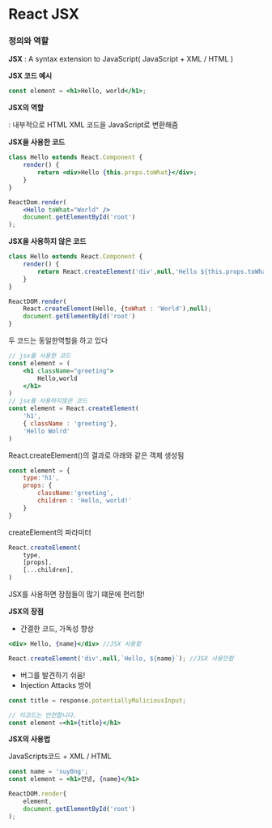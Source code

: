 # React JSX

### **정의와 역할**

**JSX**  : A syntax extension to JavaScript( JavaScript + XML / HTML )

**JSX 코드 예시**

```jsx
const element = <h1>Hello, world</h1>;
```

**JSX의 역할**

: 내부적으로 HTML XML 코드을 JavaScript로 변환해줌

**JSX을 사용한 코드**

```jsx
class Hello extends React.Component {
	render() {
		return <div>Hello {this.props.toWhat}</div>;
	}
}

ReactDom.render(
	<Hello toWhat="World" />
	document.getElementById('root')
);
```

**JSX을 사용하지 않은 코드**

```jsx
class Hello extends React.Component {
	render() {
		return React.createElement('div',null,'Hello ${this.props.toWhat);
	}
}

ReactDOM.render(
	React.createElement(Hello, {toWhat : 'World'),null);
	document.getElementById('root')
}
```

두 코드는 동일한역할을 하고 있다

```jsx
// jsx를 사용한 코드
const element = (
	<h1 className="greeting">
		Hello,world
	</h1>
)
// jsx를 사용하지않은 코드
const element = React.createElement(
	'h1',
	{ className : 'greeting'},
	'Hello Wolrd'
)
```

React.createElement()의 결과로 아래와 같은 객체 생성됨

```jsx
const element = {
	type:'h1',
	props: {
		className:'greeting',
		children : 'Hello, world!'
	}
}
```

createElement의 파라미터

```jsx
React.createElement(
	type,
	[props],
	[...children],
)
```

JSX를 사용하면 장점들이 많기 떄문에 편리함!

**JSX의 장점**

- 간결한 코드, 가독성 향상

```jsx
<div> Hello, {name}</div> //JSX 사용함

React.createElement('div',null,`Hello, ${name}`); //JSX 사용안함
```

- 버그를 발견하기 쉬움!
- Injection Attacks 방어

```jsx
const title = response.potentiallyMaliciousInput;

// 이코드는 안전합니다.
const element =<h1>{title}</h1>
```

**JSX의 사용법**

JavaScripts코드 + XML / HTML

```jsx
const name = 'suy0ng';
const element = <h1>안녕, {name}</h1>

ReactDOM.render{
	element,
	document.getElementById('root')
);
```